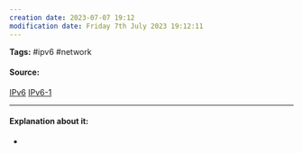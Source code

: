 ```yaml
---
creation date: 2023-07-07 19:12
modification date: Friday 7th July 2023 19:12:11
---
```


**Tags:** #ipv6 #network 

#### Source:
[IPv6](https://www.geeksforgeeks.org/what-is-ipv6/)
[IPv6-1](https://www.cloudns.net/blog/what-is-an-ipv6-address/)

--------------------------------------

#### Explanation about it:

* 
